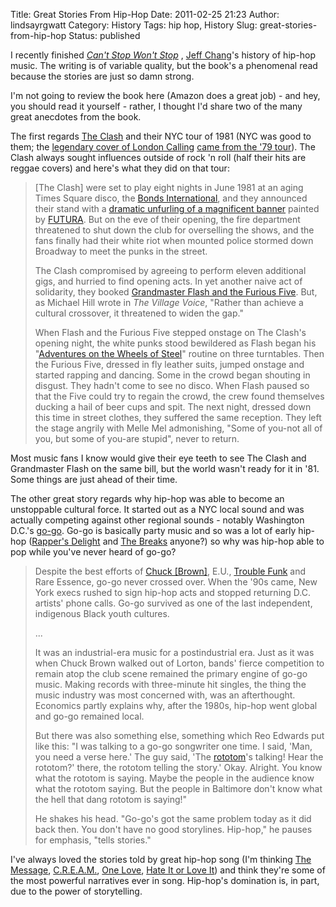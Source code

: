 Title: Great Stories From Hip-Hop
Date: 2011-02-25 21:23
Author: lindsayrgwatt
Category: History
Tags: hip hop, History
Slug: great-stories-from-hip-hop
Status: published

I recently finished *[Can't Stop Won't Stop](http://www.amazon.com/Cant-Stop-Wont-History-Generation/dp/0312425791/)* , [Jeff Chang](http://cantstopwontstop.com/)'s history of hip-hop music. The writing is of variable quality, but the book's a phenomenal read because the stories are just so damn strong.

I'm not going to review the book here (Amazon does a great job) - and hey, you should read it yourself - rather, I thought I'd share two of the many great anecdotes from the book.

The first regards [The Clash](http://en.wikipedia.org/wiki/The_Clash) and their NYC tour of 1981 (NYC was good to them; the [legendary cover of London Calling](http://en.wikipedia.org/wiki/London_Calling) [came from the '79 tour](http://en.wikipedia.org/wiki/Pennie_Smith)). The Clash always sought influences outside of rock 'n roll (half their hits are reggae covers) and here's what they did on that tour:

> \[The Clash\] were set to play eight nights in June 1981 at an aging Times Square disco, the [Bonds International](http://www.discomusic.com/clubs-more/895_0_6_0_C/), and they announced their stand with a [dramatic unfurling of a magnificent banner](http://www.coldcrush.com.au/images/the_clash_by_futura_2000_old_school_graffiti_punk_funk_hip_hop_rap.jpg) painted by [FUTURA](http://en.wikipedia.org/wiki/Futura_2000). But on the eve of their opening, the fire department threatened to shut down the club for overselling the shows, and the fans finally had their white riot when mounted police stormed down Broadway to meet the punks in the street.
>
> The Clash compromised by agreeing to perform eleven additional gigs, and hurried to find opening acts. In yet another naive act of solidarity, they booked [Grandmaster Flash and the Furious Five](http://en.wikipedia.org/wiki/Grandmaster_Flash_and_the_Furious_Five). But, as Michael Hill wrote in *The Village Voice*, "Rather than achieve a cultural crossover, it threatened to widen the gap."
>
> When Flash and the Furious Five stepped onstage on The Clash's opening night, the white punks stood bewildered as Flash began his "[Adventures on the Wheels of Steel](https://www.youtube.com/watch?v=gXNzMVLqIHg)" routine on three turntables. Then the Furious Five, dressed in fly leather suits, jumped onstage and started rapping and dancing. Some in the crowd began shouting in disgust. They hadn't come to see no disco. When Flash paused so that the Five could try to regain the crowd, the crew found themselves ducking a hail of beer cups and spit. The next night, dressed down this time in street clothes, they suffered the same reception. They left the stage angrily with Melle Mel admonishing, "Some of you-not all of you, but some of you-are stupid", never to return.

Most music fans I know would give their eye teeth to see The Clash and Grandmaster Flash on the same bill, but the world wasn't ready for it in '81. Some things are just ahead of their time.

The other great story regards why hip-hop was able to become an unstoppable cultural force. It started out as a NYC local sound and was actually competing against other regional sounds - notably Washington D.C.'s [go-go](http://en.wikipedia.org/wiki/Go-go). Go-go is basically party music and so was a lot of early hip-hop ([Rapper's Delight](https://www.youtube.com/watch?v=diiL9bqvalo) and [The Breaks](https://www.youtube.com/watch?v=WFGDNGkev7M) anyone?) so why was hip-hop able to pop while you've never heard of go-go?

> Despite the best efforts of [Chuck \[Brown\]](http://en.wikipedia.org/wiki/Chuck_Brown), E.U., [Trouble Funk](https://www.youtube.com/watch?v=8TCNI168Hbc) and Rare Essence, go-go never crossed over. When the '90s came, New York execs rushed to sign hip-hop acts and stopped returning D.C. artists' phone calls. Go-go survived as one of the last independent, indigenous Black youth cultures.
>
> ...
>
> It was an industrial-era music for a postindustrial era. Just as it was when Chuck Brown walked out of Lorton, bands' fierce competition to remain atop the club scene remained the primary engine of go-go music. Making records with three-minute hit singles, the thing the music industry was most concerned with, was an afterthought. Economics partly explains why, after the 1980s, hip-hop went global and go-go remained local.
>
> But there was also something else, something which Reo Edwards put like this: "I was talking to a go-go songwriter one time. I said, 'Man, you need a verse here.' The guy said, 'The [rototom](http://en.wikipedia.org/wiki/Rototom)'s talking! Hear the rototom?' there, the rototom telling the story.' Okay. Alright. You know what the rototom is saying. Maybe the people in the audience know what the rototom saying. But the people in Baltimore don't know what the hell that dang rototom is saying!"
>
> He shakes his head. "Go-go's got the same problem today as it did back then. You don't have no good storylines. Hip-hop," he pauses for emphasis, "tells stories."

I've always loved the stories told by great hip-hop song (I'm thinking [The Message](https://www.youtube.com/watch?v=O4o8TeqKhgY), [C.R.E.A.M.](https://www.youtube.com/watch?v=WrsfJHLx5YA&feature=fvst), [One Love](https://www.youtube.com/watch?v=oTyQfABqwdo), [Hate It or Love It](https://www.youtube.com/watch?v=BuMBmK5uksg)) and think they're some of the most powerful narratives ever in song. Hip-hop's domination is, in part, due to the power of storytelling.
